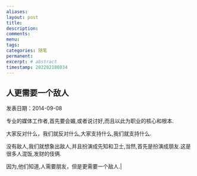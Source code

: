 ```yaml
---
aliases:
layout: post
title:
description:
comments:
menu:
tags: 
categories: 随笔
permanent: 
excerpt: # abstract
timestamp: 202202180834
---
```


## 人更需要一个敌人

发表日期：2014-09-08

专业的媒体工作者,首先要会媚,或者说讨好,而且以此为职业的核心和根本.  

大家反对什么，我们就反对什么,大家支持什么,我们就支持什么.  

没有敌人,我们就想象出敌人,并且扮演成先知和卫士,当然,首先是扮演成朋友.这是很多人混饭,发财的伎俩. 

因为,他们知道,人需要朋友，但是更需要一个敌人.|